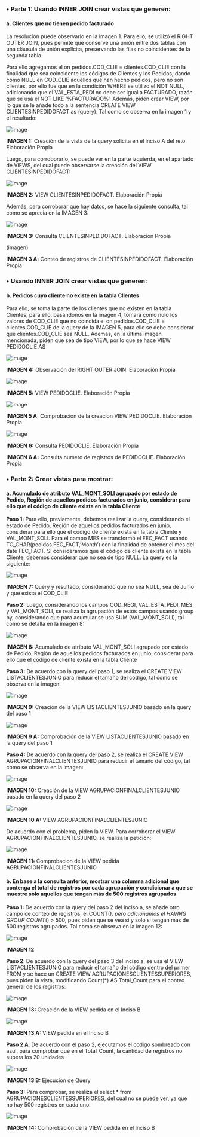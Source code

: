 ### •	Parte 1: Usando INNER JOIN crear vistas que generen:
#### a.	Clientes que no tienen pedido facturado

La resolución puede observarlo en la imagen 1. Para ello, se utilizó el RIGHT OUTER JOIN, pues permite que conserve una unión entre dos tablas con una cláusula de unión explícita, preservando las filas no coincidentes de la segunda tabla.

Para ello agregamos el on pedidos.COD_CLIE = clientes.COD_CLIE con la finalidad que sea coincidente los códigos de Clientes y los Pedidos, dando como NULL en COD_CLIE aquellos que han hecho pedidos, pero no son clientes, por ello fue que en la condición WHERE  se utilizo el NOT NULL, adicionando que el VAL_ESTA_PEDI  no debe ser igual a FACTURADO, razón que se usa el NOT LIKE ‘%FACTURADO%’. Además, piden crear VIEW, por lo que se le añade todo a la sentencia CREATE VIEW CLIENTESINPEDIDOFACT as (query). Tal como se observa en la imagen 1 y el resultado:

![image](https://github.com/user-attachments/assets/39a8176c-c16b-436e-8cda-0b44e5b1ef37)

**IMAGEN 1:** Creación de la vista de la query solicita en el inciso A del reto. Elaboración Propia

Luego, para corroborarlo, se puede ver en la parte izquierda, en el apartado de VIEWS, del cual puede observarse la creación del VIEW CLIENTESINPEDIDOFACT: 

![image](https://github.com/user-attachments/assets/0691a832-5155-49d6-ac71-3dc96007c05a)

**IMAGEN 2:** VIEW CLIENTESINPEDIDOFACT. Elaboración Propia

Además, para corroborar que hay datos, se hace la siguiente consulta, tal como se aprecia en la IMAGEN 3:

![image](https://github.com/user-attachments/assets/06143ca1-c4e5-4d7d-afb1-ff625bdd7a03)

**IMAGEN 3:** Consulta CLIENTESINPEDIDOFACT. Elaboración Propia

(imagen)

**IMAGEN 3 A:** Conteo de registros de CLIENTESINPEDIDOFACT. Elaboración Propia

### •	Usando INNER JOIN crear vistas que generen:
#### b.	Pedidos cuyo cliente no existe en la tabla Clientes
Para ello, se toma la parte de los clientes que no existen en la tabla Clientes, para ello, basándonos en la imagen 4, tomara como nulo los valores de COD_CLIE que no coincida el on pedidos.COD_CLIE = clientes.COD_CLIE de la query de la IMAGEN 5, para ello se debe considerar que clientes.COD_CLIE sea NULL. Además, en la última imagen mencionada, piden que sea de tipo VIEW, por lo que se hace VIEW PEDIDOCLIE AS

![image](https://github.com/user-attachments/assets/419a5911-e0cb-457c-b398-98a81f5e7df8)

**IMAGEN 4:** Observación del RIGHT OUTER JOIN. Elaboración Propia

![image](https://github.com/user-attachments/assets/9a11425b-ba9b-4df1-b335-61f85ed2d5b5)

**IMAGEN 5:**  VIEW PEDIDOCLIE. Elaboración Propia

![image](https://github.com/user-attachments/assets/79ceab03-cad7-4ed5-aa68-51a7895dc19b)

**IMAGEN 5 A:**  Comprobacion de la creacion VIEW PEDIDOCLIE. Elaboración Propia

![image](https://github.com/user-attachments/assets/ae112f47-7687-41b7-9a22-184d420199b7)

**IMAGEN 6:** Consulta PEDIDOCLIE. Elaboración Propia

**IMAGEN 6 A:** Consulta numero de registros de PEDIDOCLIE. Elaboración Propia

### •	Parte 2: Crear vistas para mostrar:
#### a.	Acumulado de atributo VAL_MONT_SOLI agrupado por estado de Pedido, Región de aquellos pedidos facturados en junio, considerar para ello que el código de cliente exista en la tabla Cliente

**Paso 1:** Para ello, previamente, debemos realizar la query, considerando el estado de Pedido, Región de aquellos pedidos facturados en junio, considerar para ello que el código de cliente exista en la tabla Cliente y VAL_MONT_SOLI. Para el campo MES se transformó el FEC_FACT usando TO_CHAR(pedidos.FEC_FACT,’Month’) con la finalidad de obtener el mes del date FEC_FACT. Si consideramos que el código de cliente exista en la tabla Cliente, debemos considerar que no sea de tipo NULL. La query es la siguiente:

![image](https://github.com/user-attachments/assets/455b0581-ae4b-4b71-ac81-28da19aeaa4c)

**IMAGEN 7:** Query y resultado, considerando que no sea NULL, sea de Junio y que exista el COD_CLIE

**Paso 2:** Luego, considerando los campos COD_REGI, VAL_ESTA_PEDI, MES y VAL_MONT_SOLI, se realiza la agrupación de estos campos usando group by, considerando que para acumular se usa SUM (VAL_MONT_SOLI), tal como se detalla en la imagen 8:

![image](https://github.com/user-attachments/assets/ed4ee1d0-2cee-4739-b364-15cc5ad19edd)

**IMAGEN 8:** Acumulado de atributo VAL_MONT_SOLI agrupado por estado de Pedido, Región de aquellos pedidos facturados en junio, considerar para ello que el código de cliente exista en la tabla Cliente

**Paso 3:** De acuerdo con la query del paso 1, se realiza el CREATE VIEW LISTACLIENTESJUNIO para reducir el tamaño del código, tal como se observa en la imagen:

![image](https://github.com/user-attachments/assets/9ecd6367-0892-410a-951c-05c8270e6447)

**IMAGEN 9:**  Creación de la VIEW LISTACLIENTESJUNIO basado en la query del paso 1

![image](https://github.com/user-attachments/assets/29607b61-79ff-4370-9831-e21897f0e62e)

**IMAGEN 9 A:**  Comprobación de la VIEW LISTACLIENTESJUNIO basado en la query del paso 1
	
**Paso 4:** De acuerdo con la query del paso 2, se realiza el CREATE VIEW AGRUPACIONFINALCLIENTESJUNIO para reducir el tamaño del código, tal como se observa en la imagen:

![image](https://github.com/user-attachments/assets/c6f4e57d-169a-46dd-bd2a-a43052823935)

**IMAGEN 10:**  Creación de la VIEW AGRUPACIONFINALCLIENTESJUNIO basado en la query del paso 2

![image](https://github.com/user-attachments/assets/f81c5a75-7151-4928-ba2d-46cbb45c8ffe)

**IMAGEN 10 A:**   VIEW AGRUPACIONFINALCLIENTESJUNIO 

De acuerdo con el problema, piden la VIEW. Para corroborar el VIEW AGRUPACIONFINALCLIENTESJUNIO, se realiza la petición:


![image](https://github.com/user-attachments/assets/49f2463a-4b81-49c5-9fe4-ac254ca96383)

**IMAGEN 11:** Comprobacion de la VIEW pedida AGRUPACIONFINALCLIENTESJUNIO

#### b.	En base a la consulta anterior, mostrar una columna adicional que contenga el total de registros por cada agrupación y condicionar a que se muestre solo aquellos que tengan más de 500 registros agrupados

**Paso 1:** De acuerdo con la query del paso 2 del inciso a, se añade otro campo de conteo de registros, el COUNT(*), pero adicionamos el HAVING GROUP  COUNT(*) > 500, pues piden que se vea si y solo si tengan mas de 500 registros agrupados. Tal como se observa en la imagen 12: 

![image](https://github.com/user-attachments/assets/004fea08-2b49-4993-af42-998c2ef6272b)

**IMAGEN 12**

**Paso 2**: De acuerdo con la query del paso 3 del inciso a, se usa el  VIEW LISTACLIENTESJUNIO para reducir el tamaño del código dentro del primer FROM y se hace un CREATE VIEW AGRUPACIONESCLIENTESSUPERIORES, pues piden la vista, modificando Count(*) AS Total_Count para el conteo general de los registros:


![image](https://github.com/user-attachments/assets/937c8711-4094-4505-b87f-e8bc5c15ef01)

**IMAGEN 13:** Creación de la VIEW pedida en el Inciso B


![image](https://github.com/user-attachments/assets/9d9219ec-9b70-412b-a28a-1e17c53df3f8)

**IMAGEN 13 A:** VIEW pedida en el Inciso B

**Paso 2 A**: De acuerdo con el paso 2, ejecutamos el codigo sombreado con azul, para comprobar que en el Total_Count, la cantidad de registros no supera los 20 unidades

![image](https://github.com/user-attachments/assets/976aa0b6-879e-4220-b8a9-1d64e25e3a45)

**IMAGEN 13 B:** Ejecucion de Query

**Paso 3:** Para comprobar, se realiza el select * from AGRUPACIONESCLIENTESSUPERIORES, del cual no se puede ver, ya que no hay 500 registros en cada uno.

![image](https://github.com/user-attachments/assets/617716a2-a060-407f-8242-e7ecb821626c)

**IMAGEN 14:** Comprobación de la VIEW pedida en el Inciso B
